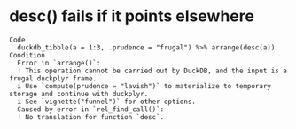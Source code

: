 # desc() fails if it points elsewhere

    Code
      duckdb_tibble(a = 1:3, .prudence = "frugal") %>% arrange(desc(a))
    Condition
      Error in `arrange()`:
      ! This operation cannot be carried out by DuckDB, and the input is a frugal duckplyr frame.
      i Use `compute(prudence = "lavish")` to materialize to temporary storage and continue with duckplyr.
      i See `vignette("funnel")` for other options.
      Caused by error in `rel_find_call()`:
      ! No translation for function `desc`.

